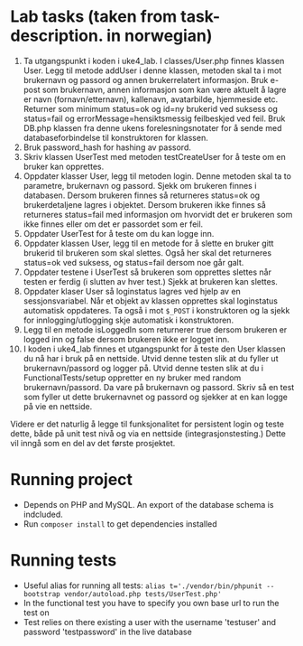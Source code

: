 # Lab tasks (taken from task-description. in norwegian)

1. Ta utgangspunkt i koden i uke4_lab. I classes/User.php finnes klassen User. Legg til metode addUser i denne klassen, metoden skal ta i mot brukernavn og passord og annen brukerrelatert informasjon. Bruk e-post som brukernavn, annen informasjon som kan være aktuelt å lagre er navn (fornavn/etternavn), kallenavn, avatarbilde, hjemmeside etc. Returner som minimum status=ok og id=ny brukerid ved suksess og status=fail og errorMessage=hensiktsmessig feilbeskjed ved feil. Bruk DB.php klassen fra denne ukens forelesningsnotater for å sende med databaseforbindelse til konstruktoren for klassen.
2. Bruk password_hash for hashing av passord.
3. Skriv klassen UserTest med metoden testCreateUser for å teste om en bruker kan opprettes.
4. Oppdater klasser User, legg til metoden login. Denne metoden skal ta to parametre, brukernavn og passord. Sjekk om brukeren finnes i databasen. Dersom brukeren finnes så returneres status=ok og brukerdetaljene lagres i objektet. Dersom brukeren ikke finnes så returneres status=fail med informasjon om hvorvidt det er brukeren som ikke finnes eller om det er passordet som er feil.
5. Oppdater UserTest for å teste om du kan logge inn.
6. Oppdater klassen User, legg til en metode for å slette en bruker gitt brukerid til brukeren som skal slettes. Også her skal det returneres status=ok ved suksess, og status=fail dersom noe går galt.
7. Oppdater testene i UserTest så brukeren som opprettes slettes når testen er ferdig (i slutten av hver test.) Sjekk at brukeren kan slettes.
8. Oppdater klaser User så loginstatus lagres ved hjelp av en sessjonsvariabel. Når et objekt av klassen opprettes skal loginstatus automatisk oppdateres. Ta også i mot `$_POST` i konstruktoren og la sjekk for innlogging/utlogging skje automatisk i konstruktoren. 
9. Legg til en metode isLoggedIn som returnerer true dersom brukeren er logged inn og false dersom brukeren ikke er logget inn.
10. I koden i uke4_lab finnes et utgangspunkt for å teste den User klassen du nå har i bruk på en nettside. Utvid denne testen slik at du fyller ut brukernavn/passord og logger på. Utvid denne testen slik at du i FunctionalTests/setup oppretter en ny  bruker med random brukernavn/passord. Da vare på brukernavn og passord. Skriv så en test som fyller ut dette brukernavnet og passord og sjekker at en kan logge på vie en nettside.

Videre er det naturlig å legge til funksjonalitet for persistent login og teste dette, både på unit test nivå og via en nettside (integrasjonstesting.) Dette vil inngå som en del av det første prosjektet.

# Running project

* Depends on PHP and MySQL. An export of the database schema is indcluded.
* Run `composer install` to get dependencies installed

# Running tests

* Useful alias for running all tests: `alias t='./vendor/bin/phpunit --bootstrap vendor/autoload.php tests/UserTest.php'`
* In the functional test you have to specify you own base url to run the test on
* Test relies on there existing a user with the username 'testuser' and password 'testpassword' in the live database
